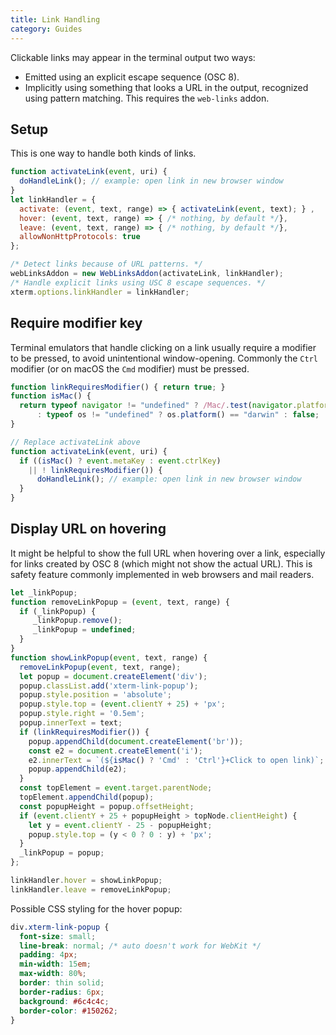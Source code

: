 ```yaml
---
title: Link Handling
category: Guides
---
```


Clickable links may appear in the terminal output two ways:

* Emitted using an explicit escape sequence (OSC 8).
* Implicitly using something that looks a URL in the output, recognized using pattern matching. This requires the `web-links` addon.

## Setup

This is one way to handle both kinds of links.

```js
function activateLink(event, uri) {
  doHandleLink(); // example: open link in new browser window
}
let linkHandler = {
  activate: (event, text, range) => { activateLink(event, text); } ,
  hover: (event, text, range) => { /* nothing, by default */},
  leave: (event, text, range) => { /* nothing, by default */},
  allowNonHttpProtocols: true
};

/* Detect links because of URL patterns. */
webLinksAddon = new WebLinksAddon(activateLink, linkHandler);
/* Handle explicit links using USC 8 escape sequences. */
xterm.options.linkHandler = linkHandler;
```

## Require modifier key

Terminal emulators that handle clicking on a link usually require a modifier to be pressed, to avoid unintentional window-opening. Commonly the `Ctrl` modifier (or on macOS the `Cmd` modifier) must be pressed.

```js
function linkRequiresModifier() { return true; }
function isMac() {
  return typeof navigator != "undefined" ? /Mac/.test(navigator.platform)
      : typeof os != "undefined" ? os.platform() == "darwin" : false;
}

// Replace activateLink above
function activateLink(event, uri) {
  if ((isMac() ? event.metaKey : event.ctrlKey)
    || ! linkRequiresModifier()) {
      doHandleLink(); // example: open link in new browser window
  }
}
```

## Display URL on hovering

It might be helpful to show the full URL when hovering over a link, especially for links created by OSC 8 (which might not show the actual URL). This is safety feature commonly implemented in web browsers and mail readers.

```js
let _linkPopup;
function removeLinkPopup = (event, text, range) {
  if (_linkPopup) {
     _linkPopup.remove();
     _linkPopup = undefined;
  }
}
function showLinkPopup(event, text, range) {
  removeLinkPopup(event, text, range);
  let popup = document.createElement('div');
  popup.classList.add('xterm-link-popup');
  popup.style.position = 'absolute';
  popup.style.top = (event.clientY + 25) + 'px';
  popup.style.right = '0.5em';
  popup.innerText = text;
  if (linkRequiresModifier()) {
    popup.appendChild(document.createElement('br'));
    const e2 = document.createElement('i');
    e2.innerText = `(${isMac() ? 'Cmd' : 'Ctrl'}+Click to open link)`;
    popup.appendChild(e2);
  }
  const topElement = event.target.parentNode;
  topElement.appendChild(popup);
  const popupHeight = popup.offsetHeight;
  if (event.clientY + 25 + popupHeight > topNode.clientHeight) {
    let y = event.clientY - 25 - popupHeight;
    popup.style.top = (y < 0 ? 0 : y) + 'px';
  }
  _linkPopup = popup;
};

linkHandler.hover = showLinkPopup;
linkHandler.leave = removeLinkPopup;
```

Possible CSS styling for the hover popup:

```css
div.xterm-link-popup {
  font-size: small;
  line-break: normal; /* auto doesn't work for WebKit */
  padding: 4px;
  min-width: 15em;
  max-width: 80%;
  border: thin solid;
  border-radius: 6px;
  background: #6c4c4c;
  border-color: #150262;
}
```
